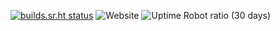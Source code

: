 [![builds.sr.ht status](https://builds.sr.ht/~mjorgensen/jrgnsn.net.svg)](https://builds.sr.ht/~mjorgensen/jrgnsn.net?)
![Website](https://img.shields.io/website/https/jrgnsn.net.svg?down_color=red&down_message=offline&up_color=green&up_message=online)
![Uptime Robot ratio (30
days)](https://img.shields.io/uptimerobot/ratio/m782564092-642ea692e6a3402c76f3a827.svg)
